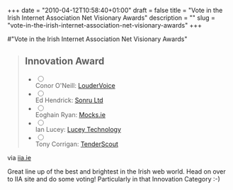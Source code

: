 +++
date = "2010-04-12T10:58:40+01:00"
draft = false
title = "Vote in the Irish Internet Association Net Visionary Awards"
description = ""
slug = "vote-in-the-irish-internet-association-net-visionary-awards"
+++

#"Vote in the Irish Internet Association Net Visionary Awards"


 <div class="posterous_bookmarklet_entry">
 <blockquote class="posterous_long_quote"><h2 class="section-top">Innovation Award</h2>
 
 
 <ul>
 <li>
 <div class="radio"><input name="cat[6]" value="230" type="radio" /></div>
 <label>Conor O'Neill: <a href="http://www.loudervoice.com/" rel="external" target="_blank">LouderVoice</a></label>
 </li>
 <li>
 <div class="radio"><input name="cat[6]" value="227" type="radio" /></div>
 <label>Ed Hendrick: <a href="http://www.sonru.com" rel="external" target="_blank">Sonru Ltd</a></label>
 </li>
 <li>
 <div class="radio"><input name="cat[6]" value="228" type="radio" /></div>
 <label>Eoghain Ryan: <a href="http://www.mocks.ie" rel="external" target="_blank">Mocks.ie</a></label>
 </li>
 <li>
 <div class="radio"><input name="cat[6]" value="231" type="radio" /></div>
 <label>Ian Lucey: <a href="http://www.luceytechnology.com" rel="external" target="_blank">Lucey Technology</a></label>
 </li>
 <li>
 <div class="radio"><input name="cat[6]" value="229" type="radio" /></div>
 <label>Tony Corrigan: <a href="http://www.tenderscout.com" rel="external" target="_blank">TenderScout</a></label></li></ul></blockquote>

<div class="posterous_quote_citation">via <a href="http://www.iia.ie/net-visionary/vote/">iia.ie</a></div>
 <p>Great line up of the best and brightest in the Irish web world. Head on over to IIA site and do some voting! Particularly in that Innovation Category :-)</p></div>
 
